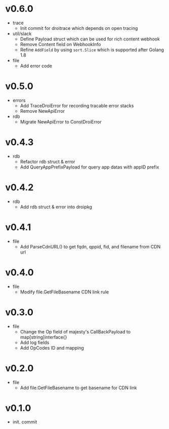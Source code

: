 # v0.6.0
- trace
    - Init commit for droitrace which depends on open tracing
- util/slack
    - Define Payload struct which can be used for rich content webhook
    - Remove Content field on WebhookInfo
    - Refine `AddField` by using `sort.Slice` which is supported after Golang 1.8
- file
    - Add error code

# v0.5.0
- errors
    - Add TraceDroiError for recording tracable error stacks
    - Remove NewApiError
- rdb
    - Migrate NewApiError to ConstDroiError

# v0.4.3
- rdb
    - Refactor rdb struct & error
    - Add QueryAppPrefixPayload for query app datas with appID prefix

# v0.4.2
- rdb
    - Add rdb struct & error into droipkg

# v0.4.1
- file
    - Add ParseCdnURL() to get fqdn, qppid, fid, and filename from CDN url

# v0.4.0
- file
    - Modify file.GetFileBasename CDN link rule

# v0.3.0
- file
    - Change the Op field of majesty's CallBackPayload to map[string]interface{}
    - Add log fields
    - Add OpCodes ID and mapping

# v0.2.0
- file
    - Add file.GetFileBasename to get basename for CDN link

# v0.1.0
- init. commit
